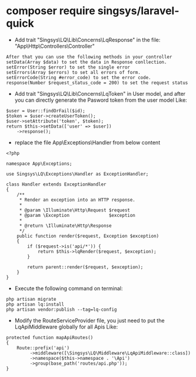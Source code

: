 # composer require singsys/laravel-quick 
- Add trait "Singsys\LQ\Lib\Concerns\LqResponse" in the file: "App\Http\Controllers\Controller"
```
After that you can use the following methods in your controller 
setData(Array $data) to set the data in Response conllection.
setError(String $error) to set the single error
setErrors(Array $errors) to set all errors of form.
setErrorCode(String #error_code) to set the error code.
response(Number $request_status_code = 200) to set the request status
```
- Add trait "Singsys\LQ\Lib\Concerns\LqToken" in User model, and after you can directly generate the Pasword token from the user model Like:
```
$user = User::findOrFail($id);
$token = $user->createUserToken();
$user->setAttribute('token', $token);
return $this->setData(['user' => $user])
    ->response();
```
- replace the file App\Exceptions\Handler from below content
```
<?php

namespace App\Exceptions;

use Singsys\LQ\Exceptions\Handler as ExceptionHandler;

class Handler extends ExceptionHandler
{
    /**
     * Render an exception into an HTTP response.
     *
     * @param \Illuminate\Http\Request $request
     * @param \Exception               $exception
     *
     * @return \Illuminate\Http\Response
     */
    public function render($request, Exception $exception)
    {
        if ($request->is('api/*')) {
            return $this->lqRender($request, $exception);
        }

        return parent::render($request, $exception);
    }
}

```
- Execute the following command on terminal:
```
php artisan migrate
php artisan lq:install
php artisan vendor:publish --tag=lq-config
```
- Modify the RouteServiceProvider file, you just need to put the LqApiMiddleware globally for all Apis Like:
```
protected function mapApiRoutes()
{
    Route::prefix('api')
         ->middleware([\Singsys\LQ\Middleware\LqApiMiddleware::class])
         ->namespace($this->namespace . '\Api')
         ->group(base_path('routes/api.php'));
}
```
    
